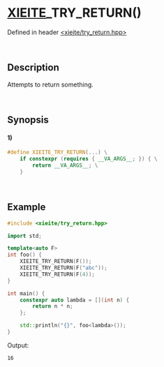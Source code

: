 # [XIEITE](../../macros.md)\_TRY\_RETURN\(\)
Defined in header [<xieite/try_return.hpp>](../../../include/xieite/try_return.hpp)

&nbsp;

## Description
Attempts to return something.

&nbsp;

## Synopsis
#### 1)
```cpp
#define XIEITE_TRY_RETURN(...) \
    if constexpr (requires { __VA_ARGS__; }) { \
        return __VA_ARGS__; \
    }
```

&nbsp;

## Example
```cpp
#include <xieite/try_return.hpp>

import std;

template<auto F>
int foo() {
    XIEITE_TRY_RETURN(F());
    XIEITE_TRY_RETURN(F("abc"));
    XIEITE_TRY_RETURN(F(4));
}

int main() {
    constexpr auto lambda = [](int n) {
        return n * n;
    };

    std::println("{}", foo<lambda>());
}
```
Output:
```
16
```
